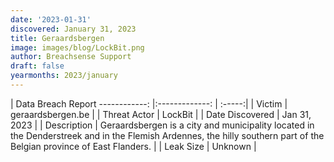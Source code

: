 ```yaml
---
date: '2023-01-31'
discovered: January 31, 2023
title: Geraardsbergen
image: images/blog/LockBit.png
author: Breachsense Support
draft: false
yearmonths: 2023/january
---
```



| Data Breach Report
------------:     |:-------------:    | :-----:|
| Victim      | geraardsbergen.be      | 
| Threat Actor      | LockBit      | 
| Date Discovered      | Jan 31, 2023      | 
| Description      | Geraardsbergen is a city and municipality located in the Denderstreek and in the Flemish Ardennes, the hilly southern part of the Belgian province of East Flanders.      | 
| Leak Size      | Unknown      | 

